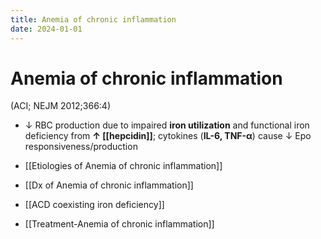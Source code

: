 ```yaml
---
title: Anemia of chronic inflammation
date: 2024-01-01
---
```

# Anemia of chronic inflammation

(ACI; NEJM 2012;366:4)

* ↓ RBC production due to impaired **iron utilization** and functional iron deficiency from **↑ [[hepcidin]]**; cytokines (**IL-6, TNF-α**) cause ↓ Epo responsiveness/production

* [[Etiologies of Anemia of chronic inflammation]]

* [[Dx of Anemia of chronic inflammation]]

* [[ACD coexisting iron deficiency]]

* [[Treatment-Anemia of chronic inflammation]]


